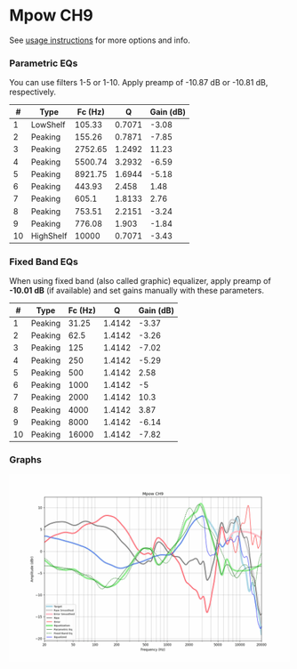 # Mpow CH9
See [usage instructions](https://github.com/jaakkopasanen/AutoEq#usage) for more options and info.

### Parametric EQs
You can use filters 1-5 or 1-10. Apply preamp of -10.87 dB or -10.81 dB, respectively.

|   # | Type      |   Fc (Hz) |      Q |   Gain (dB) |
|-----|-----------|-----------|--------|-------------|
|   1 | LowShelf  |    105.33 | 0.7071 |       -3.08 |
|   2 | Peaking   |    155.26 | 0.7871 |       -7.85 |
|   3 | Peaking   |   2752.65 | 1.2492 |       11.23 |
|   4 | Peaking   |   5500.74 | 3.2932 |       -6.59 |
|   5 | Peaking   |   8921.75 | 1.6944 |       -5.18 |
|   6 | Peaking   |    443.93 | 2.458  |        1.48 |
|   7 | Peaking   |    605.1  | 1.8133 |        2.76 |
|   8 | Peaking   |    753.51 | 2.2151 |       -3.24 |
|   9 | Peaking   |    776.08 | 1.903  |       -1.84 |
|  10 | HighShelf |  10000    | 0.7071 |       -3.43 |

### Fixed Band EQs
When using fixed band (also called graphic) equalizer, apply preamp of **-10.01 dB** (if available) and set gains manually with these parameters.

|   # | Type    |   Fc (Hz) |      Q |   Gain (dB) |
|-----|---------|-----------|--------|-------------|
|   1 | Peaking |     31.25 | 1.4142 |       -3.37 |
|   2 | Peaking |     62.5  | 1.4142 |       -3.26 |
|   3 | Peaking |    125    | 1.4142 |       -7.02 |
|   4 | Peaking |    250    | 1.4142 |       -5.29 |
|   5 | Peaking |    500    | 1.4142 |        2.58 |
|   6 | Peaking |   1000    | 1.4142 |       -5    |
|   7 | Peaking |   2000    | 1.4142 |       10.3  |
|   8 | Peaking |   4000    | 1.4142 |        3.87 |
|   9 | Peaking |   8000    | 1.4142 |       -6.14 |
|  10 | Peaking |  16000    | 1.4142 |       -7.82 |

### Graphs
![](./Mpow%20CH9.png)
